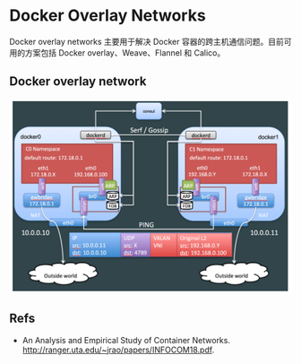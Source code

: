 # Docker Overlay Networks

Docker overlay networks 主要用于解决 Docker 容器的跨主机通信问题。目前可用的方案包括 Docker overlay、Weave、Flannel 和 Calico。

## Docker overlay network

![1555940372043](assets/1555940372043.png)

## Refs

- An Analysis and Empirical Study of Container Networks. http://ranger.uta.edu/~jrao/papers/INFOCOM18.pdf.